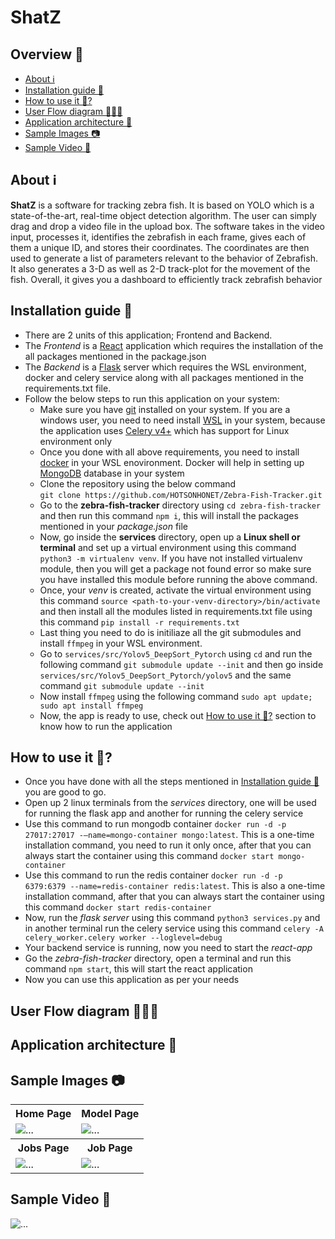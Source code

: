# ShatZ

## Overview 📃

<!-- TOC -->
- [About ℹ](#about)
- [Installation guide 🦮](#installatin-guide)
- [How to use it 🤔?](#how-to-use-it)
- [User Flow diagram 👨🏼‍💻](#user-flow-diagram)
- [Application architecture 🚜](#application-architecture)
- [Sample Images 📷](#sample-images)
- [Sample Video 🎥](#sample-video)

<!-- /TOC -->

<h2 id="about">About ℹ</h2>

<p> <strong>ShatZ</strong> is a software for tracking zebra fish. It is based on YOLO which is a state-of-the-art, real-time object detection algorithm. The user can simply drag and drop a video file in the upload box. The software takes in the video input, processes it, identifies the zebrafish in each frame, gives each of them a unique ID, and stores their coordinates. The coordinates are then used to generate a list of parameters relevant to the behavior of Zebrafish. It also generates a 3-D as well as 2-D track-plot for the movement of the fish. Overall, it gives you a dashboard to efficiently track zebrafish behavior</p>
            

<h2 id="installatin-guide">Installation guide 🦮</h2>

- There are 2 units of this application; Frontend and Backend. 
- The *Frontend* is a [React](https://reactjs.org) application which requires the installation of the all packages mentioned in the package.json
- The *Backend* is a [Flask](https://flask.palletsprojects.com/en/2.2.x/quickstart/) server which requires the WSL environment, docker and celery service along with all packages mentioned in the requirements.txt file.
- Follow the below steps to run this application on your system:
  - Make sure you have [git](https://git-scm.com/downloads) installed on your system. If you are a windows user, you need to need install [WSL](https://learn.microsoft.com/en-us/windows/wsl/install) in your system, because the application uses [Celery v4+](https://docs.celeryq.dev/en/stable/getting-started/introduction.html) which has support for Linux environment only
  - Once you done with all above requirements, you need to install [docker](https://www.docker.com) in your WSL enovironment. Docker will help in setting up [MongoDB](https://www.mongodb.com/try/download/community) database in your system 
  - Clone the repository using the below command </br> `git clone https://github.com/HOTSONHONET/Zebra-Fish-Tracker.git`
  - Go to the **zebra-fish-tracker** directory using `cd zebra-fish-tracker` and then run this command `npm i`, this will install the packages mentioned in your *package.json* file
  - Now, go inside the **services** directory, open up a **Linux shell or terminal** and set up a virtual environment using this command `python3 -m virtualenv venv`. If you have not installed virtualenv module, then you will get a package not found error so make sure you have installed this module before running the above command.
  - Once, your *venv* is created, activate the virtual environment using this command `source <path-to-your-venv-directory>/bin/activate` and then install all the modules listed in requirements.txt file using this command `pip install -r requirements.txt`
  - Last thing you need to do is initiliaze all the git submodules and install `ffmpeg` in your WSL environment.
  - Go to `services/src/Yolov5_DeepSort_Pytorch` using `cd` and run the following command `git submodule update --init` and then go inside `services/src/Yolov5_DeepSort_Pytorch/yolov5` and the same command `git submodule update --init`
  - Now install `ffmpeg` using the following command `sudo apt update; sudo apt install ffmpeg`
  - Now, the app is ready to use, check out [How to use it 🤔?](#how-to-use-it) section to know how to run the application



<h2 id="how-to-use-it">How to use it 🤔?</h2>

- Once you have done with all the steps mentioned in [Installation guide 🦮](#installatin-guide) you are good to go.
- Open up 2 linux terminals from the *services* directory, one will be used for running the flask app and another for running the celery service
- Use this command to run mongodb container `docker run -d -p 27017:27017 -–name=mongo-container mongo:latest`. This is a one-time installation command, you need to run it only once, after that you can always start the container using this command `docker start mongo-container`
- Use this command to run the redis container `docker run -d -p 6379:6379 --name=redis-container redis:latest`. This is also a one-time installation command, after that you can always start the container using this command `docker start redis-container`
- Now, run the *flask server* using this command `python3 services.py` and in another terminal run the celery service using this command `celery -A celery_worker.celery worker --loglevel=debug`
- Your backend service is running, now you need to start the *react-app*
- Go the *zebra-fish-tracker* directory, open a terminal and run this command `npm start`, this will start the react application
- Now you can use this application as per your needs

<h2 id="user-flow-diagram">User Flow diagram 👨🏼‍💻</h2>
<h2 id="application-architecture">Application architecture 🚜</h2>
<h2 id="sample-images">Sample Images 📷</h2>

<table>
  <tr>
    <th>Home Page</th>
    <th>Model Page</th>
  </tr>
  <tr>
    <td><img src="https://user-images.githubusercontent.com/56304060/191432733-4090bad4-456e-4bfc-b968-b9b70b126143.png" alt="..." /></td>
    <td><img src="https://user-images.githubusercontent.com/56304060/191432708-2a15a249-72e5-4380-906c-9cb7c274b086.png" alt="..." /></td>
  </tr>
  <tr>
    <th>Jobs Page</th>
    <th>Job Page</th>
  </tr>
  <tr>
    <td><img src="https://user-images.githubusercontent.com/56304060/191432699-97499b0a-4e2c-4547-8ff6-65d59fec5759.png" alt="..." /></td>
    <td><img src="https://user-images.githubusercontent.com/56304060/191432691-166f75a4-c8b2-470a-ac60-a2755a5ab8f7.png" alt="..." /></td>
  </tr>
</table>

<h2 id="sample-video">Sample Video 🎥</h2>
<img src="https://user-images.githubusercontent.com/56304060/191437054-b48f363f-1e0d-453a-8364-df984673a080.gif" alt="..." />

